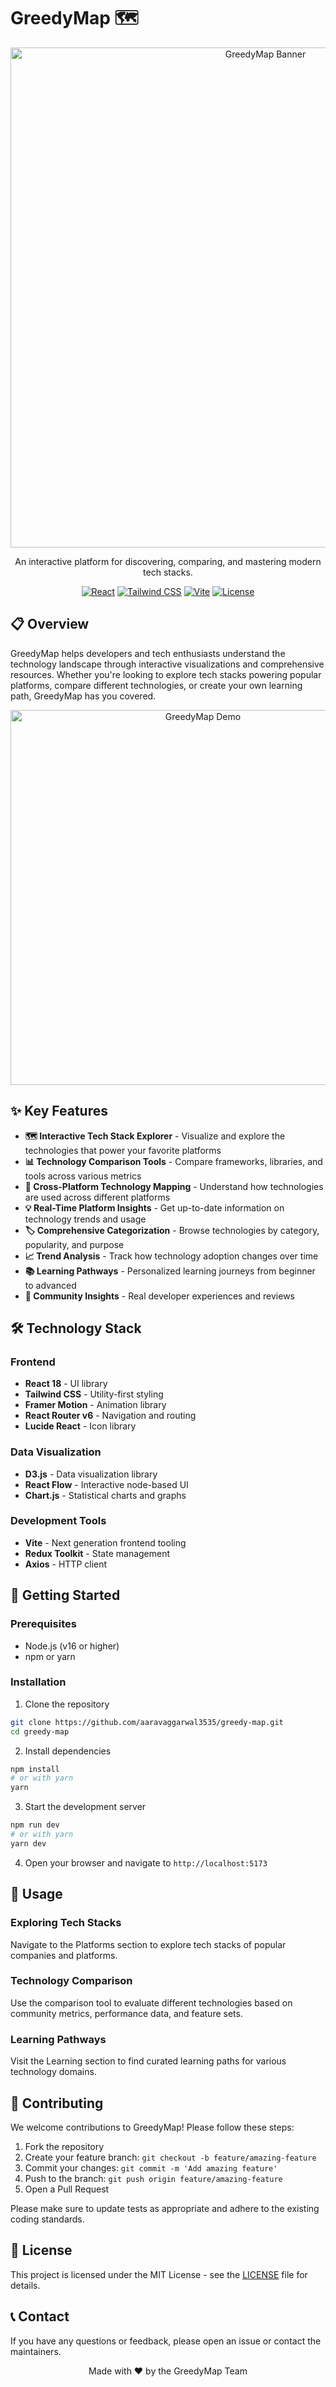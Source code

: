 # GreedyMap 🗺️

<div align="center">
  <img src="https://via.placeholder.com/800x400?text=GreedyMap+Tech+Stack+Explorer" alt="GreedyMap Banner" width="800"/>
  
  <p>An interactive platform for discovering, comparing, and mastering modern tech stacks.</p>

  [![React](https://img.shields.io/badge/React-18-61DAFB?style=flat-square&logo=react)](https://reactjs.org/)
  [![Tailwind CSS](https://img.shields.io/badge/Tailwind-3-38B2AC?style=flat-square&logo=tailwind-css)](https://tailwindcss.com/)
  [![Vite](https://img.shields.io/badge/Vite-latest-646CFF?style=flat-square&logo=vite)](https://vitejs.dev/)
  [![License](https://img.shields.io/badge/License-MIT-blue?style=flat-square)](LICENSE)
</div>

## 📋 Overview

GreedyMap helps developers and tech enthusiasts understand the technology landscape through interactive visualizations and comprehensive resources. Whether you're looking to explore tech stacks powering popular platforms, compare different technologies, or create your own learning path, GreedyMap has you covered.

<div align="center">
  <img src="https://via.placeholder.com/600x300?text=Interactive+Demo" alt="GreedyMap Demo" width="600"/>
</div>

## ✨ Key Features

- **🗺️ Interactive Tech Stack Explorer** - Visualize and explore the technologies that power your favorite platforms
- **📊 Technology Comparison Tools** - Compare frameworks, libraries, and tools across various metrics
- **📱 Cross-Platform Technology Mapping** - Understand how technologies are used across different platforms
- **💡 Real-Time Platform Insights** - Get up-to-date information on technology trends and usage
- **🏷️ Comprehensive Categorization** - Browse technologies by category, popularity, and purpose
- **📈 Trend Analysis** - Track how technology adoption changes over time
- **📚 Learning Pathways** - Personalized learning journeys from beginner to advanced
- **👥 Community Insights** - Real developer experiences and reviews

## 🛠️ Technology Stack

### Frontend
- **React 18** - UI library
- **Tailwind CSS** - Utility-first styling
- **Framer Motion** - Animation library
- **React Router v6** - Navigation and routing
- **Lucide React** - Icon library

### Data Visualization
- **D3.js** - Data visualization library
- **React Flow** - Interactive node-based UI
- **Chart.js** - Statistical charts and graphs

### Development Tools
- **Vite** - Next generation frontend tooling
- **Redux Toolkit** - State management
- **Axios** - HTTP client

## 🚀 Getting Started

### Prerequisites
- Node.js (v16 or higher)
- npm or yarn

### Installation

1. Clone the repository
```bash
git clone https://github.com/aaravaggarwal3535/greedy-map.git
cd greedy-map
```

2. Install dependencies
```bash
npm install
# or with yarn
yarn
```

3. Start the development server
```bash
npm run dev
# or with yarn
yarn dev
```

4. Open your browser and navigate to `http://localhost:5173`

## 📖 Usage

### Exploring Tech Stacks
Navigate to the Platforms section to explore tech stacks of popular companies and platforms.

### Technology Comparison
Use the comparison tool to evaluate different technologies based on community metrics, performance data, and feature sets.

### Learning Pathways
Visit the Learning section to find curated learning paths for various technology domains.

## 🤝 Contributing

We welcome contributions to GreedyMap! Please follow these steps:

1. Fork the repository
2. Create your feature branch: `git checkout -b feature/amazing-feature`
3. Commit your changes: `git commit -m 'Add amazing feature'`
4. Push to the branch: `git push origin feature/amazing-feature`
5. Open a Pull Request

Please make sure to update tests as appropriate and adhere to the existing coding standards.

## 📝 License

This project is licensed under the MIT License - see the [LICENSE](LICENSE) file for details.

## 📞 Contact

If you have any questions or feedback, please open an issue or contact the maintainers.

<div align="center">
  <p>Made with ❤️ by the GreedyMap Team</p>
</div>
